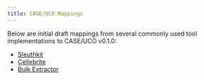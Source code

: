 ```yaml
---
title: CASE/UCO Mappings
---
```



Below are initial draft mappings from several commonly used tool implementations to CASE/UCO v0.1.0:

* [Sleuthkit](SleuthKit-mapping.md)
* [Cellebrite](Cellebrite-mapping.md)
* [Bulk Extractor](BulkExtractor-mapping.md)
